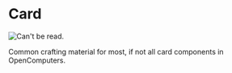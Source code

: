 # Card

![Can't be read.](oredict:oc:materialCard)

Common crafting material for most, if not all card components in OpenComputers.
